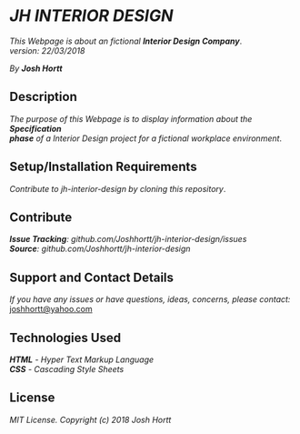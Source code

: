 # _JH INTERIOR DESIGN_

_This Webpage is about an fictional **Interior Design Company**_.<br/>
_version: 22/03/2018_<br/>

_By **Josh Hortt**_

## Description

_The purpose of this Webpage is to display information about the **Specification**_<br/>
_**phase** of a Interior Design project for a fictional workplace environment_.


## Setup/Installation Requirements

_Contribute to jh-interior-design by cloning this repository_.

## Contribute

_**Issue Tracking**: github.com/Joshhortt/jh-interior-design/issues_<br/>
_**Source**: github.com/Joshhortt/jh-interior-design_

## Support and Contact Details

_If you have any issues or have questions, ideas, concerns, please contact:_ joshhortt@yahoo.com

## Technologies Used

_**HTML** - Hyper Text Markup Language_<br/>
_**CSS** - Cascading Style Sheets_

## License

*MIT License. Copyright (c) 2018 Josh Hortt*
